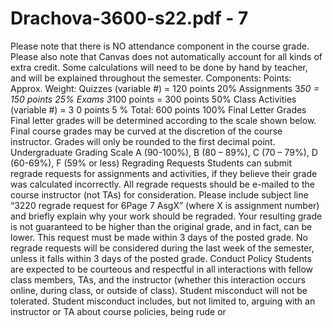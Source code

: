 # Drachova-3600-s22.pdf - 7

Please note that there is NO attendance component in the course grade. 
Please also note that Canvas does not automatically account for all kinds of extra credit. 
Some calculations will need to be done by hand by teacher, and will be explained throughout 
the semester. 
 Components: Points: Approx. Weight:
 Quizzes (variable #) = 120 points 20%
 Assignments 3*50 = 150 points 25%
 Exams 3*100 points = 300 points 50%
 Class Activities (variable #) = 3 0 points 5 % 
 Total: 600 points 100%
Final Letter Grades
Final letter grades will be determined according to the scale shown below. Final course 
grades may be curved at the discretion of the course instructor. Grades will only be rounded 
to the first decimal point. 
Undergraduate Grading Scale
A (90-100%), B (80 – 89%), C (70 – 79%), D (60-69%), F (59% or less)
Regrading Requests
Students can submit regrade requests for assignments and activities, if they believe their 
grade was calculated incorrectly. All regrade requests should be e-mailed to the course 
instructor (not TAs) for consideration. Please include subject line “3220 regrade request for 
6Page 7
AsgX” (where X is assignment number) and briefly explain why your work should be 
regraded. Your resulting grade is not guaranteed to be higher than the original grade, and in 
fact, can be lower. This request must be made within 3 days of the posted grade. No regrade 
requests will be considered during the last week of the semester, unless it falls within 3 days 
of the posted grade. 
Conduct Policy
Students are expected to be courteous and respectful in all interactions with fellow class 
members, TAs, and the instructor (whether this interaction occurs online, during class, or 
outside of class). Student misconduct will not be tolerated. Student misconduct includes, but 
not limited to, arguing with an instructor or TA about course policies, being rude or